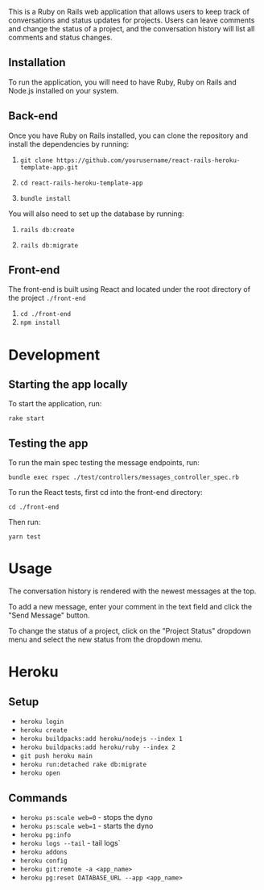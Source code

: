 This is a Ruby on Rails web application that allows users to keep track of conversations and status updates for projects. Users can leave comments and change the status of a project, and the conversation history will list all comments and status changes.

## Installation
To run the application, you will need to have Ruby, Ruby on Rails and Node.js installed on your system.

## Back-end
Once you have Ruby on Rails installed, you can clone the repository and install the dependencies by running:

1. `git clone https://github.com/yourusername/react-rails-heroku-template-app.git`

1. `cd react-rails-heroku-template-app`

1. `bundle install`

You will also need to set up the database by running:


1. `rails db:create`

1. `rails db:migrate`

## Front-end

The front-end is built using React and located under the root directory of the project `./front-end`

1. `cd ./front-end`
1. `npm install`

# Development
## Starting the app locally
To start the application, run:

`rake start`

## Testing the app

To run the main spec testing the message endpoints, run:

`bundle exec rspec ./test/controllers/messages_controller_spec.rb`

To run the React tests, first cd into the front-end directory:

`cd ./front-end`

Then run:

`yarn test`

# Usage
The conversation history is rendered with the newest messages at the top.

To add a new message, enter your comment in the text field and click the "Send Message" button.

To change the status of a project, click on the "Project Status" dropdown menu and select the new status from the dropdown menu.

# Heroku

## Setup
- `heroku login`
- `heroku create`
- `heroku buildpacks:add heroku/nodejs --index 1`
- `heroku buildpacks:add heroku/ruby --index 2`
- `git push heroku main`
- `heroku run:detached rake db:migrate`
- `heroku open`

## Commands
- `heroku ps:scale web=0` - stops the dyno
- `heroku ps:scale web=1` - starts the dyno
- `heroku pg:info`
- `heroku logs --tail` - tail logs`
- `heroku addons`
- `heroku config`
- `heroku git:remote -a <app_name>`
- `heroku pg:reset DATABASE_URL --app <app_name>`
